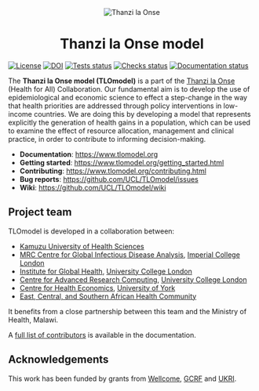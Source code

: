 <div style="text-align: center" align="center">
<img src="docs/thanzi-la-onse.png" alt="Thanzi la Onse" />
<br />
<h1>Thanzi la Onse model</h1>
</div>

[![License][license-badge]](./LICENSE.txt)
[![DOI][doi-badge]][doi-link]
[![Tests status][tests-badge]][tests-link]
[![Checks status][checks-badge]][checks-link]
[![Documentation status][documentation-badge]][documentation-link]

The __Thanzi la Onse model (TLOmodel)__ is a part of the [Thanzi la Onse][thanzi-link]
(Health for All) Collaboration. Our fundamental aim is to develop the use of epidemiological and economic science to effect a step-change in the way that health priorities are addressed through policy interventions in low-income countries. We are doing this by developing a model that represents explicitly the generation of health gains in a population, which can be used to examine the effect of resource allocation, management and clinical practice, in order to contribute to informing decision-making.

- __Documentation__: <https://www.tlomodel.org>
- __Getting started__: <https://www.tlomodel.org/getting_started.html>
- __Contributing__: <https://www.tlomodel.org/contributing.html>
- __Bug reports__: <https://github.com/UCL/TLOmodel/issues>
- __Wiki__: <https://github.com/UCL/TLOmodel/wiki>

## Project team

TLOmodel is developed in a collaboration between:

- [Kamuzu University of Health Sciences][kuhes-link]
- [MRC Centre for Global Infectious Disease Analysis][mrc-gida-link], [Imperial College London][imperial-link]
- [Institute for Global Health][igh-link], [University College London][ucl-link]
- [Centre for Advanced Research Computing][arc-link], [University College London][ucl-link]
- [Centre for Health Economics][che-link], [University of York][york-link]
- [East, Central, and Southern African Health Community][ecsa-hc-link]

It benefits from a close partnership between this team and the Ministry of Health, Malawi.

A [full list of contributors][contributors-link] is available 
in the documentation.

## Acknowledgements

This work has been funded by grants from [Wellcome](https://wellcome.org/),
[GCRF](https://www.newton-gcrf.org/) and [UKRI](https://www.ukri.org/).
 
[tests-badge]: https://github.com/UCL/TLOmodel/actions/workflows/tests.yml/badge.svg
[tests-link]: https://github.com/UCL/TLOmodel/actions/workflows/tests.yml
[checks-badge]: https://github.com/UCL/TLOmodel/actions/workflows/checks.yml/badge.svg
[checks-link]: https://github.com/UCL/TLOmodel/actions/workflows/checks.yml
[documentation-badge]: https://github.com/UCL/TLOmodel/actions/workflows/docs.yml/badge.svg
[documentation-link]: https://github.com/UCL/TLOmodel/actions/workflows/docs.yml
[license-badge]: https://img.shields.io/badge/License-MIT-blue.svg
[doi-badge]: https://zenodo.org/badge/DOI/10.5281/zenodo.10144015.svg
[doi-link]: https://doi.org/10.5281/zenodo.10144015
[thanzi-link]: https://thanzi.org
[kuhes-link]: https://www.kuhes.ac.mw/
[imperial-link]: https://www.imperial.ac.uk
[mrc-gida-link]: https://www.imperial.ac.uk/mrc-global-infectious-disease-analysis
[ucl-link]: https://www.ucl.ac.uk
[igh-link]: https://www.ucl.ac.uk/global-health/
[arc-link]: https://www.ucl.ac.uk/arc
[york-link]: https://www.york.ac.uk/
[che-link]: https://www.york.ac.uk/che/
[ecsa-hc-link]: https://ecsahc.org/
[contributors-link]: https://www.tlomodel.org/contributors.html

